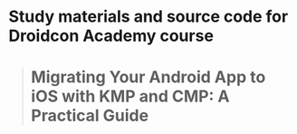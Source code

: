 # Study materials and source code for **Droidcon Academy** course 
> # Migrating Your Android App to iOS with KMP and CMP: A Practical Guide

